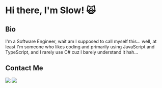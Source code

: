 # Hi there, I'm Slow! 🙀

## Bio
I'm a Software Engineer, wait am I supposed to call myself this... well, at least I'm someone who likes coding and primarily using JavaScript and TypeScript, and I rarely use C# cuz I barely understand it hah...

## Contact Me
<a href="mailto:slowlife1165@gmail.com"><img src="https://img.shields.io/badge/gmail-%23D14836.svg?&style=for-the-badge&logo=gmail&logoColor=white"/></a>
<a href="https://discordapp.com/users/374905512661221377/"><img src="https://img.shields.io/badge/discord-%7389D8.svg?&color=7289da&style=for-the-badge&logo=discord&logoColor=white"/>
